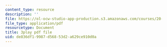 ```yaml
---
content_type: resource
description: ''
file: https://ol-ocw-studio-app-production.s3.amazonaws.com/courses/20-219-becoming-the-next-bill-nye-writing-and-hosting-the-educational-show-january-iap-2015/de836df19987d56853d2a629ce910d0a_BPEygcf5Qv4.pdf
file_type: application/pdf
resourcetype: Document
title: 3play pdf file
uid: de836df1-9987-d568-53d2-a629ce910d0a
---
```

